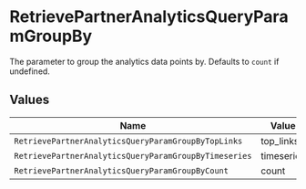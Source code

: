 # RetrievePartnerAnalyticsQueryParamGroupBy

The parameter to group the analytics data points by. Defaults to `count` if undefined.


## Values

| Name                                                  | Value                                                 |
| ----------------------------------------------------- | ----------------------------------------------------- |
| `RetrievePartnerAnalyticsQueryParamGroupByTopLinks`   | top_links                                             |
| `RetrievePartnerAnalyticsQueryParamGroupByTimeseries` | timeseries                                            |
| `RetrievePartnerAnalyticsQueryParamGroupByCount`      | count                                                 |